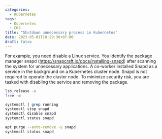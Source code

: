 ```yaml
---
categories:
  - Kubernetes
tags:
  - Kubernetes
  - CKS
title: "Shutdown unnecessary process in Kubernetes"
date: 2023-05-01T18:29:30+07:00
draft: false
---
```


For example, you need disable a Linux service. You identify the package manager snapd (https://snapcraft.io/docs/installing-snapd) after scanning the system for unnecessary applications. A co-worker installed Snapd as a service in the background on a Kubernetes cluster node. Snapd is not required to operate the cluster node. To minimize security risk, you are tasked with disabling the service and removing the package.


```bash
lsb_release -a
free -m

systemctl | grep running
systemctl stop snapd
systemctl disable snapd
systemctl status snapd

apt purge --auto-remove -y snapd
systemctl status snapd
```
